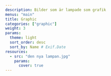 ```yaml
---
description: Bilder som är lampade som grafik
menus: "main"
title: Graphic
categories: ["graphic"]
weight: 3
params:
  theme: light
  sort_order: desc
  sort_by: Name # Exif.Date
resources:
  - src: "den nya lampan.jpg"
    params:
      cover: true
---
```

